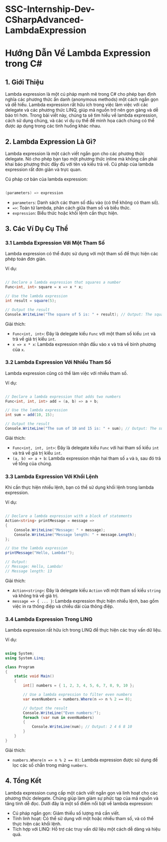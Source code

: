 # SSC-Internship-Dev-CSharpAdvanced-LambdaExpression
# Hướng Dẫn Về Lambda Expression trong C#
## 1. Giới Thiệu
Lambda expression là một cú pháp mạnh mẽ trong C# cho phép bạn định nghĩa các phương thức ẩn danh (anonymous methods) một cách ngắn gọn và dễ hiểu. Lambda expression rất hữu ích trong việc làm việc với các delegate và các phương thức LINQ, giúp mã nguồn trở nên gọn gàng và dễ bảo trì hơn. Trong bài viết này, chúng ta sẽ tìm hiểu về lambda expression, cách sử dụng chúng, và các ví dụ cụ thể để minh họa cách chúng có thể được áp dụng trong các tình huống khác nhau.

## 2. Lambda Expression Là Gì?
Lambda expression là một cách viết ngắn gọn cho các phương thức delegate. Nó cho phép bạn tạo một phương thức inline mà không cần phải khai báo phương thức đầy đủ với tên và kiểu trả về. Cú pháp của lambda expression rất đơn giản và trực quan.

Cú pháp cơ bản của lambda expression:

```csharp
 
(parameters) => expression
```
- `parameters`: Danh sách các tham số đầu vào (có thể không có tham số).
- `=>`: Toán tử lambda, phân cách giữa tham số và biểu thức.
- `expression`: Biểu thức hoặc khối lệnh cần thực hiện.
## 3. Các Ví Dụ Cụ Thể
### 3.1 Lambda Expression Với Một Tham Số
Lambda expression có thể được sử dụng với một tham số để thực hiện các phép toán đơn giản.

Ví dụ:

```csharp
 
// Declare a lambda expression that squares a number
Func<int, int> square = x => x * x;

// Use the lambda expression
int result = square(5);

// Output the result
Console.WriteLine("The square of 5 is: " + result); // Output: The square of 5 is: 25
```
Giải thích:

- `Func<int, int>`: Đây là delegate kiểu `Func` với một tham số kiểu `int` và trả về giá trị kiểu `int`.
- `x => x * x`: Lambda expression nhận đầu vào x và trả về bình phương của `x`.
### 3.2 Lambda Expression Với Nhiều Tham Số
Lambda expression cũng có thể làm việc với nhiều tham số.

Ví dụ:

```csharp
 
// Declare a lambda expression that adds two numbers
Func<int, int, int> add = (a, b) => a + b;

// Use the lambda expression
int sum = add(10, 15);

// Output the result
Console.WriteLine("The sum of 10 and 15 is: " + sum); // Output: The sum of 10 and 15 is: 25
```
Giải thích:

- `Func<int, int, int>`: Đây là delegate kiểu `Func` với hai tham số kiểu `int` và trả về giá trị kiểu `int`.
- `(a, b) => a + b`: Lambda expression nhận hai tham số `a` và `b`, sau đó trả về tổng của chúng.
### 3.3 Lambda Expression Với Khối Lệnh
Khi cần thực hiện nhiều lệnh, bạn có thể sử dụng khối lệnh trong lambda expression.

Ví dụ:

```csharp
 
// Declare a lambda expression with a block of statements
Action<string> printMessage = message =>
{
    Console.WriteLine("Message: " + message);
    Console.WriteLine("Message length: " + message.Length);
};

// Use the lambda expression
printMessage("Hello, Lambda!");

// Output:
// Message: Hello, Lambda!
// Message length: 13
```
Giải thích:

- `Action<string>`: Đây là delegate kiểu `Action` với một tham số kiểu `string` và không trả về giá trị.
- `message => { ... }`: Lambda expression thực hiện nhiều lệnh, bao gồm việc in ra thông điệp và chiều dài của thông điệp.
### 3.4 Lambda Expression Trong LINQ
Lambda expression rất hữu ích trong LINQ để thực hiện các truy vấn dữ liệu.

Ví dụ:

```csharp
 
using System;
using System.Linq;

class Program
{
    static void Main()
    {
        int[] numbers = { 1, 2, 3, 4, 5, 6, 7, 8, 9, 10 };

        // Use a lambda expression to filter even numbers
        var evenNumbers = numbers.Where(n => n % 2 == 0);

        // Output the result
        Console.WriteLine("Even numbers:");
        foreach (var num in evenNumbers)
        {
            Console.WriteLine(num); // Output: 2 4 6 8 10
        }
    }
}
```
Giải thích:

- `numbers.Where(n => n % 2 == 0)`: Lambda expression được sử dụng để lọc các số chẵn trong mảng `numbers`.
## 4. Tổng Kết
Lambda expression cung cấp một cách viết ngắn gọn và linh hoạt cho các phương thức delegate. Chúng giúp làm giảm sự phức tạp của mã nguồn và tăng tính dễ đọc. Dưới đây là một số điểm nổi bật về lambda expression:

- Cú pháp ngắn gọn: Giảm thiểu số lượng mã cần viết.
- Tính linh hoạt: Có thể sử dụng với một hoặc nhiều tham số, và có thể thực hiện các khối lệnh.
- Tích hợp với LINQ: Hỗ trợ các truy vấn dữ liệu một cách dễ dàng và hiệu quả.

